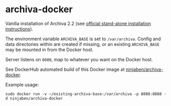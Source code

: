 # archiva-docker
Vanilla installation of Archiva 2.2 (see [official stand-alone installation instructions](https://archiva.apache.org/docs/2.2.0/adminguide/standalone.html)).

The environment variable `ARCHIVA_BASE` is set to `/var/archiva`. Config and data directories within are created if missing, or an existing `ARCHIVA_BASE` may be mounted in from the Docker host.

Server listens on `8080`, map to whatever you want on the Docker host.

See DockerHub automated build of this Docker image at [ninjaben/archiva-docker](https://hub.docker.com/r/ninjaben/archiva-docker/).

Example usage:
```
sudo docker run -v ~/existing-archiva-base:/var/archiva -p 8080:8080 -d ninjaben/archiva-docker
```
